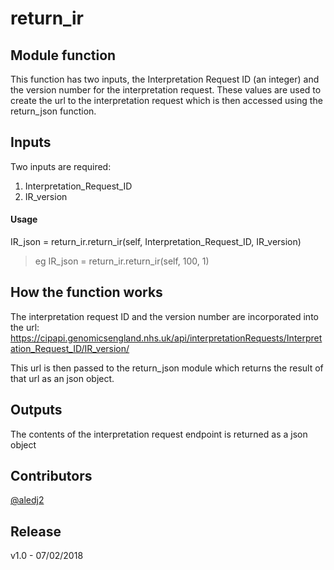 # return_ir
## Module function
This function has two inputs, the Interpretation Request ID (an integer) and the version number for the interpretation request. These values are used to create the url to the interpretation request which is then accessed using the return_json function.


## Inputs
Two inputs are required:
1. Interpretation_Request_ID
2. IR_version
 

#### Usage 
IR_json = return_ir.return_ir(self, Interpretation_Request_ID, IR_version)
> eg IR_json = return_ir.return_ir(self, 100, 1)

## How the function works 
The interpretation request ID and the version number are incorporated into the url: https://cipapi.genomicsengland.nhs.uk/api/interpretationRequests/Interpretation_Request_ID/IR_version/

This url is then passed to the return_json module which returns the result of that url as an json object.

## Outputs
The contents of the interpretation request endpoint is returned as a json object

## Contributors
[@aledj2](https://github.com/aledj2)

## Release
v1.0 - 07/02/2018